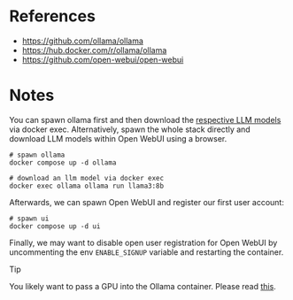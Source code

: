 # References

- https://github.com/ollama/ollama
- https://hub.docker.com/r/ollama/ollama
- https://github.com/open-webui/open-webui

# Notes

You can spawn ollama first and then download the [respective LLM models](https://ollama.com/library) via docker exec. Alternatively, spawn the whole stack directly and download LLM models within Open WebUI using a browser.

````
# spawn ollama
docker compose up -d ollama

# download an llm model via docker exec
docker exec ollama ollama run llama3:8b
````

Afterwards, we can spawn Open WebUI and register our first user account:

````
# spawn ui
docker compose up -d ui
````

Finally, we may want to disable open user registration for Open WebUI by uncommenting the env `ENABLE_SIGNUP` variable and restarting the container.

> [!TIP]
>
> You likely want to pass a GPU into the Ollama container. Please read [this](https://hub.docker.com/r/ollama/ollama).
